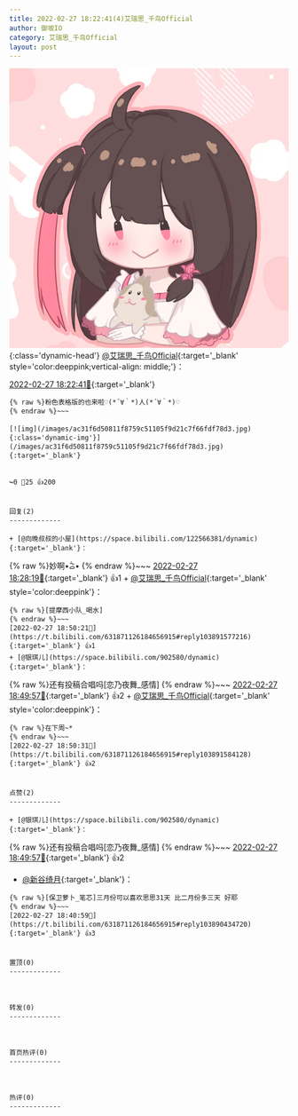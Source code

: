 ```yaml
---
title: 2022-02-27 18:22:41(4)艾瑞思_千鸟Official
author: 御坂IO
category: 艾瑞思_千鸟Official
layout: post
---
```


![img](/images/7e08840c56f251de28bdf766b647bd5fe9a5d50a.jpg){:class='dynamic-head'}
[@艾瑞思_千鸟Official](https://space.bilibili.com/1090010845/dynamic){:target='_blank' style='color:deeppink;vertical-align: middle;'}：

[2022-02-27 18:22:41🔗](https://t.bilibili.com/631871126184656915){:target='_blank'}

~~~
{% raw %}粉色表格版的也来啦♡(*´∀｀*)人(*´∀｀*)♡
{% endraw %}~~~

[![img](/images/ac31f6d50811f8759c51105f9d21c7f66fdf78d3.jpg){:class='dynamic-img'}](/images/ac31f6d50811f8759c51105f9d21c7f66fdf78d3.jpg){:target='_blank'}


↪️0 💬25 👍200


回复(2)
-------------

+ [@向晚叔叔的小屋](https://space.bilibili.com/122566381/dynamic){:target='_blank'}：
~~~
{% raw %}妙啊•᷄ࡇ•᷅ 
{% endraw %}~~~
[2022-02-27 18:28:19🔗](https://t.bilibili.com/631871126184656915#reply103888984960){:target='_blank'} 👍1
    + [@艾瑞思_千鸟Official](https://space.bilibili.com/1090010845/dynamic){:target='_blank' style='color:deeppink'}：
~~~
{% raw %}[提摩西小队_喝水]
{% endraw %}~~~
[2022-02-27 18:50:21🔗](https://t.bilibili.com/631871126184656915#reply103891577216){:target='_blank'} 👍1
+ [@银琪儿](https://space.bilibili.com/902580/dynamic){:target='_blank'}：
~~~
{% raw %}还有投稿合唱吗[恋乃夜舞_感情]
{% endraw %}~~~
[2022-02-27 18:49:57🔗](https://t.bilibili.com/631871126184656915#reply103891486640){:target='_blank'} 👍2
    + [@艾瑞思_千鸟Official](https://space.bilibili.com/1090010845/dynamic){:target='_blank' style='color:deeppink'}：
~~~
{% raw %}在下周~*
{% endraw %}~~~
[2022-02-27 18:50:31🔗](https://t.bilibili.com/631871126184656915#reply103891584128){:target='_blank'} 👍2


点赞(2)
-------------

+ [@银琪儿](https://space.bilibili.com/902580/dynamic){:target='_blank'}：
~~~
{% raw %}还有投稿合唱吗[恋乃夜舞_感情]
{% endraw %}~~~
[2022-02-27 18:49:57🔗](https://t.bilibili.com/631871126184656915#reply103891486640){:target='_blank'} 👍2
+ [@新谷绮月](https://space.bilibili.com/4579504/dynamic){:target='_blank'}：
~~~
{% raw %}[保卫萝卜_笔芯]三月份可以喜欢思思31天 比二月份多三天 好耶
{% endraw %}~~~
[2022-02-27 18:40:59🔗](https://t.bilibili.com/631871126184656915#reply103890434720){:target='_blank'} 👍3


置顶(0)
-------------



转发(0)
-------------



首页热评(0)
-------------



热评(0)
-------------



